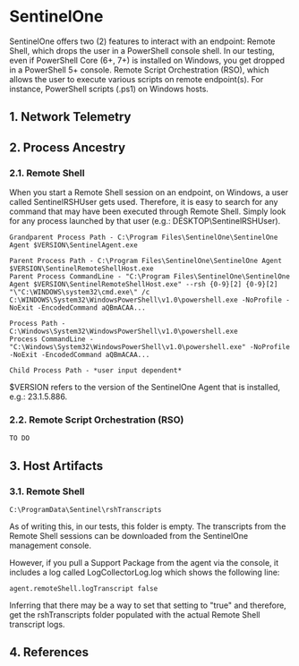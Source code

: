 # SentinelOne

SentinelOne offers two (2) features to interact with an endpoint:
Remote Shell, which drops the user in a PowerShell console shell. In our testing, even if PowerShell Core (6+, 7+) is installed on Windows, you get dropped in a PowerShell 5+ console.
Remote Script Orchestration (RSO), which allows the user to execute various scripts on remote endpoint(s). For instance, PowerShell scripts (.ps1) on Windows hosts.

## 1. Network Telemetry

## 2. Process Ancestry

### 2.1. Remote Shell

When you start a Remote Shell session on an endpoint, on Windows, a user called SentinelRSHUser gets used. Therefore, it is easy to search for any command that may have been executed through Remote Shell. Simply look for any process launched by that user (e.g.: DESKTOP\SentinelRSHUser).
```
Grandparent Process Path - C:\Program Files\SentinelOne\SentinelOne Agent $VERSION\SentinelAgent.exe

Parent Process Path - C:\Program Files\SentinelOne\SentinelOne Agent $VERSION\SentinelRemoteShellHost.exe
Parent Process CommandLine - "C:\Program Files\SentinelOne\SentinelOne Agent $VERSION\SentinelRemoteShellHost.exe" --rsh {0-9}[2] {0-9}[2] "\"C:\WINDOWS\system32\cmd.exe\" /c C:\WINDOWS\System32\WindowsPowerShell\v1.0\powershell.exe -NoProfile -NoExit -EncodedCommand aQBmACAA...

Process Path - C:\Windows\System32\WindowsPowerShell\v1.0\powershell.exe
Process CommandLine - "C:\Windows\System32\WindowsPowerShell\v1.0\powershell.exe" -NoProfile -NoExit -EncodedCommand aQBmACAA...

Child Process Path - *user input dependent*
```
$VERSION refers to the version of the SentinelOne Agent that is installed, e.g.: 23.1.5.886.

### 2.2. Remote Script Orchestration (RSO)
```
TO DO
```

## 3. Host Artifacts

### 3.1. Remote Shell
```
C:\ProgramData\Sentinel\rshTranscripts
```
As of writing this, in our tests, this folder is empty. The transcripts from the Remote Shell sessions can be downloaded from the SentinelOne management console.

However, if you pull a Support Package from the agent via the console, it includes a log called LogCollectorLog.log which shows the following line:
```
agent.remoteShell.logTranscript false
```
Inferring that there may be a way to set that setting to "true" and therefore, get the rshTranscripts folder populated with the actual Remote Shell transcript logs.

## 4. References
